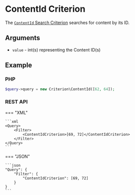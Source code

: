 # ContentId Criterion

The [`ContentId` Search Criterion](../../api/php_api/php_api_reference/classes/Ibexa-Contracts-Core-Repository-Values-Content-Query-Criterion-ContentId.html)
searches for content by its ID.

## Arguments

- `value` - int(s) representing the Content ID(s)

## Example

### PHP

``` php
$query->query = new Criterion\ContentId([62, 64]);
```

### REST API

=== "XML"

    ```xml
    <Query>
        <Filter>
            <ContentIdCriterion>[69, 72]</ContentIdCriterion>
        </Filter>
    </Query>
    ```

=== "JSON"

    ```json
    "Query": {
        "Filter": {
            "ContentIdCriterion": [69, 72]
        }
    }
    ```